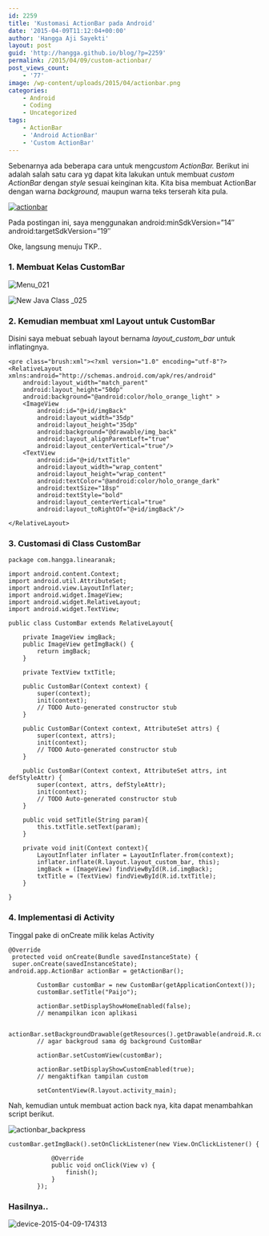```yaml
---
id: 2259
title: 'Kustomasi ActionBar pada Android'
date: '2015-04-09T11:12:04+00:00'
author: 'Hangga Aji Sayekti'
layout: post
guid: 'http://hangga.github.io/blog/?p=2259'
permalink: /2015/04/09/custom-actionbar/
post_views_count:
    - '77'
image: /wp-content/uploads/2015/04/actionbar.png
categories:
    - Android
    - Coding
    - Uncategorized
tags:
    - ActionBar
    - 'Android ActionBar'
    - 'Custom ActionBar'
---
```


Sebenarnya ada beberapa cara untuk meng*custom ActionBar.* Berikut ini adalah salah satu cara yg dapat kita lakukan untuk membuat *custom ActionBar* dengan *style* sesuai keinginan kita. Kita bisa membuat ActionBar dengan warna *background,* maupun warna teks terserah kita pula.

[![actionbar](http://hangga.github.io/blog/wp-content/uploads/2015/04/actionbar.png)](http://hangga.github.io/blog/wp-content/uploads/2015/04/actionbar.png)

Pada postingan ini, saya menggunakan android:minSdkVersion=”14″  
android:targetSdkVersion=”19″

Oke, langsung menuju TKP..

### 1. Membuat Kelas CustomBar

![Menu_021](http://hangga.github.io/blog/wp-content/uploads/2015/04/Menu_021.png)

![New Java Class _025](http://hangga.github.io/blog/wp-content/uploads/2015/04/New-Java-Class-_025.png)

### 2. Kemudian membuat xml Layout untuk CustomBar

Disini saya mebuat sebuah layout bernama *layout\_custom\_bar* untuk inflatingnya.

```
<pre class="brush:xml"><?xml version="1.0" encoding="utf-8"?>
<RelativeLayout xmlns:android="http://schemas.android.com/apk/res/android"
    android:layout_width="match_parent"
    android:layout_height="50dp"
    android:background="@android:color/holo_orange_light" >
    <ImageView
        android:id="@+id/imgBack"
        android:layout_width="35dp"
        android:layout_height="35dp"
        android:background="@drawable/img_back"
        android:layout_alignParentLeft="true"
        android:layout_centerVertical="true"/>
    <TextView
        android:id="@+id/txtTitle"
        android:layout_width="wrap_content"
        android:layout_height="wrap_content"
        android:textColor="@android:color/holo_orange_dark"
        android:textSize="18sp"
        android:textStyle="bold"
        android:layout_centerVertical="true"
        android:layout_toRightOf="@+id/imgBack"/>

</RelativeLayout>
```

### 3. Customasi di Class CustomBar

```
package com.hangga.linearanak;

import android.content.Context;
import android.util.AttributeSet;
import android.view.LayoutInflater;
import android.widget.ImageView;
import android.widget.RelativeLayout;
import android.widget.TextView;

public class CustomBar extends RelativeLayout{

	private ImageView imgBack;
	public ImageView getImgBack() {
		return imgBack;
	}

	private TextView txtTitle;
	
	public CustomBar(Context context) {
		super(context);
		init(context);
		// TODO Auto-generated constructor stub
	}

	public CustomBar(Context context, AttributeSet attrs) {
		super(context, attrs);
		init(context);
		// TODO Auto-generated constructor stub
	}

	public CustomBar(Context context, AttributeSet attrs, int defStyleAttr) {
		super(context, attrs, defStyleAttr);
		init(context);
		// TODO Auto-generated constructor stub
	}
	
	public void setTitle(String param){
		this.txtTitle.setText(param);
	}

	private void init(Context context){
		LayoutInflater inflater = LayoutInflater.from(context);
		inflater.inflate(R.layout.layout_custom_bar, this);
		imgBack = (ImageView) findViewById(R.id.imgBack);
		txtTitle = (TextView) findViewById(R.id.txtTitle);
	}
	
}
```

### 4. Implementasi di Activity

Tinggal pake di onCreate milik kelas Activity

```
@Override
 protected void onCreate(Bundle savedInstanceState) {
 super.onCreate(savedInstanceState);
android.app.ActionBar actionBar = getActionBar();
		
		CustomBar customBar = new CustomBar(getApplicationContext());
		customBar.setTitle("Paijo");
			
		actionBar.setDisplayShowHomeEnabled(false); 
		// menampilkan icon aplikasi
		
		actionBar.setBackgroundDrawable(getResources().getDrawable(android.R.color.holo_orange_light));
		// agar backgroud sama dg background CustomBar
		
		actionBar.setCustomView(customBar);
		
		actionBar.setDisplayShowCustomEnabled(true);
		// mengaktifkan tampilan custom
		
		setContentView(R.layout.activity_main);
```

Nah, kemudian untuk membuat action back nya, kita dapat menambahkan script berikut.

![actionbar_backpress](http://hangga.github.io/blog/wp-content/uploads/2015/04/actionbar_backpress-300x276.png)

```
customBar.getImgBack().setOnClickListener(new View.OnClickListener() {
			
			@Override
			public void onClick(View v) {
				finish();
			}
		});
```

### Hasilnya..

![device-2015-04-09-174313](http://hangga.github.io/blog/wp-content/uploads/2015/04/device-2015-04-09-174313-576x1024.png)